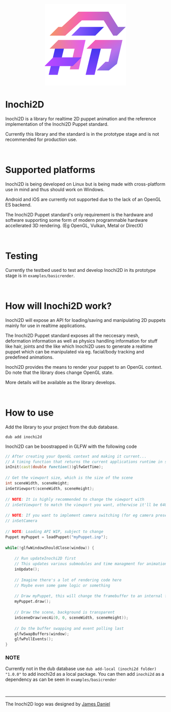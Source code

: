 <p align="center">
  <img width="256" height="256" src="logo.png">
</p>

# Inochi2D
Inochi2D is a library for realtime 2D puppet animation and the reference implementation of the Inochi2D Puppet standard.

Currently this library and the standard is in the prototype stage and is not recommended for production use.

&nbsp;

# Supported platforms
Inochi2D is being developed on Linux but is being made with cross-platform use in mind and thus should work on Windows.

Android and iOS are currently not supported due to the lack of an OpenGL ES backend.

The Inochi2D Puppet standard's only requirement is the hardware and software supporting some form of modern programmable hardware accellerated 3D rendering. (Eg OpenGL, Vulkan, Metal or DirectX)

&nbsp;

# Testing
Currently the testbed used to test and develop Inochi2D in its prototype stage is in `examples/basicrender`.

&nbsp;

# How will Inochi2D work?
Inochi2D will expose an API for loading/saving and manipulating 2D puppets mainly for use in realtime applications.

The Inochi2D Puppet standard exposes all the neccesary mesh, deformation information as well as physics handling information for stuff like hair, joints and the like which Inochi2D uses to generate a realtime puppet which can be manipulated via eg. facial/body tracking and predefined animations.

Inochi2D provides the means to render your puppet to an OpenGL context. Do note that the library does change OpenGL state.

More details will be available as the library develops.

&nbsp;

# How to use
Add the library to your project from the dub database.
```
dub add inochi2d
```

Inochi2D can be boostrapped in GLFW with the following code
```d
// After creating your OpenGL context and making it current...
// A timing function that returns the current applications runtime in seconds and milliseconds is needed
inInit(cast(double function())glfwGetTime);

// Get the viewport size, which is the size of the scene
int sceneWidth, sceneHeight;
inGetViewport(sceneWidth, sceneHeight);

// NOTE: It is highly recommended to change the viewport with
// inSetViewport to match the viewport you want, otherwise it'll be 640x480

// NOTE: If you want to implement camera switching (for eg camera presets) use
// inSetCamera

// NOTE: Loading API WIP, subject to change
Puppet myPuppet = loadPuppet("myPuppet.inp");

while(!glfwWindowShouldClose(window)) {

    // Run updateInochi2D first
    // This updates various submodules and time managment for animation
    inUpdate();

    // Imagine there's a lot of rendering code here
    // Maybe even some game logic or something

    // Draw myPuppet, this will change the framebuffer to an internal framebuffer
    myPuppet.draw();

    // Draw the scene, background is transparent
    inSceneDraw(vec4i(0, 0, sceneWidth, sceneHeight));

    // Do the buffer swapping and event polling last
    glfwSwapBuffers(window);
    glfwPollEvents();
}
```

### NOTE
Currently not in the dub database use `dub add-local (inochi2d folder) "1.0.0"` to add inochi2d as a local package. You can then add `inochi2d` as a dependency as can be seen in `examples/basicrender`

&nbsp;

---

The Inochi2D logo was designed by [James Daniel](https://twitter.com/rakujira)
